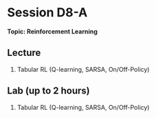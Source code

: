 # Session D8-A

**Topic: Reinforcement Learning**

## Lecture
1. Tabular RL (Q-learning, SARSA, On/Off-Policy)

## Lab (up to 2 hours)
1. Tabular RL (Q-learning, SARSA, On/Off-Policy)
